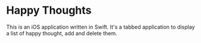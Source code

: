 # Happy Thoughts

This is an iOS application written in Swift.  It's a tabbed application to display a list of happy thought, add and delete them.  
